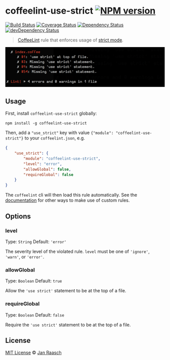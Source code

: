 # coffeelint-use-strict [![NPM version][npm-image]][npm-url]
[![Build Status][travis-image]][travis-url] [![Coverage Status][coveralls-image]][coveralls-url] [![Dependency Status][depstat-image]][depstat-url] [![devDependency Status][devdepstat-image]][devdepstat-url]

> [CoffeeLint][coffeelint] rule that enforces usage of [strict mode][moz-strictmode-doc].

![example-output](screenshot.png)

## Usage

First, install `coffeelint-use-strict` globally:

```shell
npm install -g coffeelint-use-strict
```

Then, add a `"use_strict"` key with value `{"module": "coffeelint-use-strict"}` to your `coffeelint.json`, e.g.

```json
{
    "use_strict": {
        "module": "coffeelint-use-strict",
        "level": "error",
        "allowGlobal": false,
        "requireGlobal": false
    }
}
```

The `coffeelint` cli will then load this rule automatically. See the [documentation][coffeelint-api-doc] for other ways to make use of custom rules.

## Options

### level
Type: `String`
Default: `'error'`

The severity level of the violated rule. `level` must be one of `'ignore'`, `'warn'`, or `'error'`.

### allowGlobal
Type: `Boolean`
Default: `true`

Allow the `'use strict'` statement to be at the top of a file.

### requireGlobal
Type: `Boolean`
Default: `false`

Require the `'use strict'` statement to be at the top of a file.

## License

[MIT License](http://en.wikipedia.org/wiki/MIT_License) © [Jan Raasch](http://janraasch.com)

[coffeelint]: http://www.coffeelint.org
[coffeelint-api-doc]: http://www.coffeelint.org/#api
[moz-strictmode-doc]: https://developer.mozilla.org/en-US/docs/Web/JavaScript/Reference/Functions_and_function_scope/Strict_mode?redirectlocale=en-US&redirectslug=JavaScript%2FReference%2FFunctions_and_function_scope%2FStrict_mode

[npm-url]: https://npmjs.org/package/coffeelint-use-strict
[npm-image]: https://badge.fury.io/js/coffeelint-use-strict.png

[travis-url]: http://travis-ci.org/janraasch/coffeelint-use-strict
[travis-image]: https://secure.travis-ci.org/janraasch/coffeelint-use-strict.png?branch=master

[coveralls-url]: https://coveralls.io/r/janraasch/coffeelint-use-strict
[coveralls-image]: https://coveralls.io/repos/janraasch/coffeelint-use-strict/badge.png

[depstat-url]: https://david-dm.org/janraasch/coffeelint-use-strict
[depstat-image]: https://david-dm.org/janraasch/coffeelint-use-strict.png

[devdepstat-url]: https://david-dm.org/janraasch/coffeelint-use-strict#info=devDependencies
[devdepstat-image]: https://david-dm.org/janraasch/coffeelint-use-strict/dev-status.png
